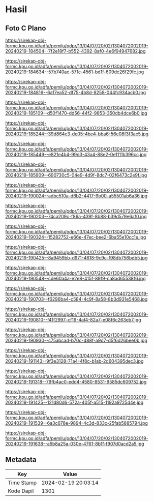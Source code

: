 # Hasil

## Foto C Plano

https://sirekap-obj-formc.kpu.go.id/adfa/pemilu/pdpr/13/04/07/20/02/1304072002019-20240219-184504--7f2e18f7-b552-4392-8af0-4e6f94947682.jpg

https://sirekap-obj-formc.kpu.go.id/adfa/pemilu/pdpr/13/04/07/20/02/1304072002019-20240219-184634--57b740ac-571c-4561-bd1f-609dc26f29fc.jpg

https://sirekap-obj-formc.kpu.go.id/adfa/pemilu/pdpr/13/04/07/20/02/1304072002019-20240219-184816--6a17ea52-df75-4b8d-8258-044fc934acb0.jpg

https://sirekap-obj-formc.kpu.go.id/adfa/pemilu/pdpr/13/04/07/20/02/1304072002019-20240219-185109--d50f1470-dd56-44f2-9853-350db4dce6b0.jpg

https://sirekap-obj-formc.kpu.go.id/adfa/pemilu/pdpr/13/04/07/20/02/1304072002019-20240219-185244--39d864c3-de05-4bc4-bba6-56e08f3f3ac5.jpg

https://sirekap-obj-formc.kpu.go.id/adfa/pemilu/pdpr/13/04/07/20/02/1304072002019-20240219-185449--e821e4b4-99d3-43a4-88e2-0e1111b396cc.jpg

https://sirekap-obj-formc.kpu.go.id/adfa/pemilu/pdpr/13/04/07/20/02/1304072002019-20240219-185909--690730c5-04e9-4d9f-8dc7-02f6473c2e9f.jpg

https://sirekap-obj-formc.kpu.go.id/adfa/pemilu/pdpr/13/04/07/20/02/1304072002019-20240219-190024--adbc510a-d6b2-4417-9b00-a55501ab6a36.jpg

https://sirekap-obj-formc.kpu.go.id/adfa/pemilu/pdpr/13/04/07/20/02/1304072002019-20240219-190203--74ca209c-f86a-439f-8b88-b39d579e6af0.jpg

https://sirekap-obj-formc.kpu.go.id/adfa/pemilu/pdpr/13/04/07/20/02/1304072002019-20240219-190324--15282752-e66e-47ec-bee2-6ba55e10cc1e.jpg

https://sirekap-obj-formc.kpu.go.id/adfa/pemilu/pdpr/13/04/07/20/02/1304072002019-20240219-190425--8a9459bb-d971-4618-9c9c-f98db756bdb5.jpg

https://sirekap-obj-formc.kpu.go.id/adfa/pemilu/pdpr/13/04/07/20/02/1304072002019-20240219-190548--cde60a4a-e2e8-415f-89f9-ca8ad65538f6.jpg

https://sirekap-obj-formc.kpu.go.id/adfa/pemilu/pdpr/13/04/07/20/02/1304072002019-20240219-190703--f6296ba4-c584-4c9f-8a58-8b3d931e5468.jpg

https://sirekap-obj-formc.kpu.go.id/adfa/pemilu/pdpr/13/04/07/20/02/1304072002019-20240219-190810--f41f2997-cf19-4af4-82a7-e08f6c263eb7.jpg

https://sirekap-obj-formc.kpu.go.id/adfa/pemilu/pdpr/13/04/07/20/02/1304072002019-20240219-190930--c75abcad-b70c-488f-a9d7-d5f6d26bee0b.jpg

https://sirekap-obj-formc.kpu.go.id/adfa/pemilu/pdpr/13/04/07/20/02/1304072002019-20240219-191143--9f3e3128-71a4-4f8c-b1ab-2d604395dec3.jpg

https://sirekap-obj-formc.kpu.go.id/adfa/pemilu/pdpr/13/04/07/20/02/1304072002019-20240219-191318--79fb4ac0-edd4-4580-8531-9585dc609752.jpg

https://sirekap-obj-formc.kpu.go.id/adfa/pemilu/pdpr/13/04/07/20/02/1304072002019-20240219-191425--121d80d6-572a-405f-a515-1192a9725d4e.jpg

https://sirekap-obj-formc.kpu.go.id/adfa/pemilu/pdpr/13/04/07/20/02/1304072002019-20240219-191539--6a3c678e-9894-4c3d-833c-25fab5885794.jpg

https://sirekap-obj-formc.kpu.go.id/adfa/pemilu/pdpr/13/04/07/20/02/1304072002019-20240219-191638--a5b8a25a-030e-4761-8b1f-f907d0acd2a5.jpg


## Metadata

| Key        | Value               |
| ---------- | ------------------- |
| Time Stamp | 2024-02-19 20:03:14 |
| Kode Dapil | 1301                |



